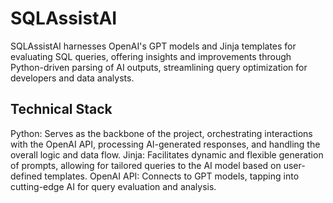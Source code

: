 # SQLAssistAI

SQLAssistAI harnesses OpenAI's GPT models and Jinja templates for evaluating SQL queries, offering insights and improvements through Python-driven parsing of AI outputs, streamlining query optimization for developers and data analysts.

## Technical Stack
Python: Serves as the backbone of the project, orchestrating interactions with the OpenAI API, processing AI-generated responses, and handling the overall logic and data flow.
Jinja: Facilitates dynamic and flexible generation of prompts, allowing for tailored queries to the AI model based on user-defined templates.
OpenAI API: Connects to GPT models, tapping into cutting-edge AI for query evaluation and analysis.